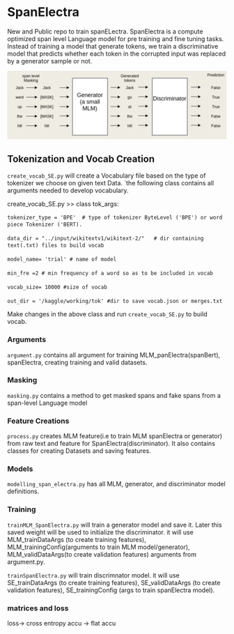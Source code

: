 # SpanElectra
New and Public repo to train spanELectra. SpanElectra is a compute optimized span level Language model for pre training and fine tuning tasks. Instead of training a model that generate tokens, we train a discriminative model that predicts whether each token in the corrupted input was replaced by a generator sample or not. 

![alt text](https://github.com/ad6398/SpanElectra/blob/main/assets/se-arch.png?raw=true)

## Tokenization and Vocab Creation
`create_vocab_SE.py` will create a Vocabulary file based on the type of tokenizer we choose on given text Data. `the following class contains all arguments needed to develop vocabulary.
  
  create_vocab_SE.py >> class tok_args:
    
    tokenizer_type = 'BPE'  # type of tokenizer ByteLevel ('BPE') or word piece Tokenizer ('BERT).
    
    data_dir = "../input/wikitextv1/wikitext-2/"   # dir containing text(.txt) files to build vocab
    
    model_name= 'trial' # name of model
    
    min_fre =2 # min frequency of a word so as to be included in vocab
    
    vocab_size= 10000 #size of vocab
    
    out_dir = '/kaggle/working/tok' #dir to save vocab.json or merges.txt
    
 
 Make changes in the above class and run `create_vocab_SE.py` to build vocab.
    
    
### Arguments
`argument.py` contains all argument for training MLM_panElectra(spanBert), spanElectra, creating training and valid datasets.

### Masking
`masking.py` contains a method to get masked spans and fake spans from a span-level Language model

### Feature Creations
`process.py` creates MLM feature(i.e to train MLM spanElectra or generator) from raw text and feature for SpanElectra(discriminator). It also contains classes for creating Datasets and saving features.

### Models
`modelling_span_electra.py` has all MLM, generator, and discriminator model definitions.

### Training
`trainMLM_SpanElectra.py` will train a generator model and save it. Later this saved weight will be used to initialize the discriminator. it will use MLM_trainDataArgs (to create training features), MLM_trainingConfig(arguments to train MLM model/generator), MLM_validDataArgs(to create validation features) arguments from argument.py. 

`trainSpanElectra.py` will train discrimnator model. it will use SE_trainDataArgs (to create training features), SE_validDataArgs (to create validation features), SE_trainingConfig (args to train spanElectra model).

### matrices and loss
loss-> cross entropy
accu -> flat accu
